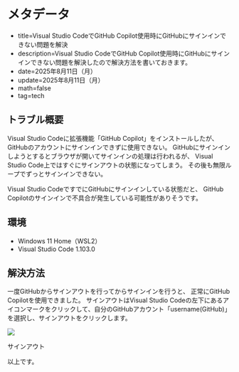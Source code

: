 # メタデータ
- title=Visual Studio CodeでGitHub Copilot使用時にGitHubにサインインできない問題を解決
- description=Visual Studio CodeでGitHub Copilot使用時にGitHubにサインインできない問題を解決したので解決方法を書いておきます。
- date=2025年8月11日（月）
- update=2025年8月11日（月）
- math=false
- tag=tech

## トラブル概要

Visual Studio Codeに拡張機能「GitHub Copilot」をインストールしたが、
GitHubのアカウントにサインインできずに使用できない。
GitHubにサインインしようとするとブラウザが開いてサインインの処理は行われるが、
Visual Studio Code上ではすぐにサインアウトの状態になってしまう。
その後も無限ループでずっとサインインできない。

Visual Studio CodeですでにGitHubにサインインしている状態だと、
GitHub Copilotのサインインで不具合が発生している可能性がありそうです。

## 環境

- Windows 11 Home（WSL2）
- Visual Studio Code 1.103.0

## 解決方法

一度GitHubからサインアウトを行ってからサインインを行うと、
正常にGitHub Copilotを使用できました。
サインアウトはVisual Studio Codeの左下にあるアイコンマークをクリックして、自分のGitHubアカウント「username(GitHub)」を選択し、サインアウトをクリックします。

![](../../images/2025/20250811_01.jpg)

サインアウト

以上です。